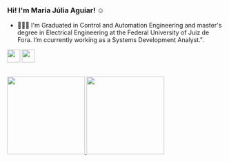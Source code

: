  ### Hi! I'm Maria Júlia Aguiar! ☺


- 👩🏻‍💻 I'm Graduated in Control and Automation Engineering and master's degree in Electrical Engineering at the Federal University of Juiz de Fora.   I’m ccurrently working as a Systems Development Analyst.".

<div> 

   <a href="https://www.linkedin.com/in/mariajuliarosaaguiar/" target="_blank"><img height="30" src="https://img.shields.io/badge/-LinkedIn-%230077B5?style=for-the-badge&logo=linkedin&logoColor=white" target="_blank"></a> 
 	<a href = "mailto:juliarosaguiar@gmail.com"><img height="30" src="https://img.shields.io/badge/-juliarosaguiar@gmail.com-c14438?style=flat-square&logo=Gmail&logoColor=white&link=mailto:juliarosaguiar@gmail.com)" target="_blank"></a>


</div>

##

</div>
  <a href="https://github.com/MariaJuliaAguiar">
 <img height="180em" src=https://github-readme-stats.vercel.app/api?username=MariaJuliaAguiar&show_icons=true\&theme=dracula&include_all_commits=true&count_private=true/>
 <img height="180em" src="https://github-readme-stats.vercel.app/api/top-langs/?username=MariaJuliaAguiar&layout=compact&langs_count=7&theme=dracula"/>

</div>

